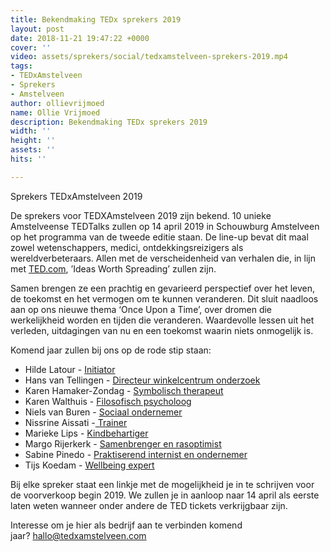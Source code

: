```yaml
---
title: Bekendmaking TEDx sprekers 2019
layout: post
date: 2018-11-21 19:47:22 +0000
cover: ''
video: assets/sprekers/social/tedxamstelveen-sprekers-2019.mp4
tags:
- TEDxAmstelveen
- Sprekers
- Amstelveen
author: ollievrijmoed
name: Ollie Vrijmoed
description: Bekendmaking TEDx sprekers 2019
width: ''
height: ''
assets: ''
hits: ''

---
```

Sprekers TEDxAmstelveen 2019

De sprekers voor TEDXAmstelveen 2019 zijn bekend. 10 unieke Amstelveense TEDTalks zullen op 14 april 2019 in Schouwburg Amstelveen op het programma van de tweede editie staan. De line-up bevat dit maal zowel wetenschappers, medici, ontdekkingsreizigers als wereldverbeteraars. Allen met de verscheidenheid van verhalen die, in lijn met [TED.com](http://ted.com/), ’Ideas Worth Spreading’ zullen zijn.

Samen brengen ze een prachtig en gevarieerd perspectief over het leven, de toekomst en het vermogen om te kunnen veranderen. Dit sluit naadloos aan op ons nieuwe thema ‘Once Upon a Time’, over dromen die werkelijkheid worden en tijden die veranderen. Waardevolle lessen uit het verleden, uitdagingen van nu en een toekomst waarin niets onmogelijk is.

Komend jaar zullen bij ons op de rode stip staan:

* Hilde Latour - [Initiator](https://tedxamstelveen.com/sprekers/hilde-latour/ "Hilde")
* Hans van Tellingen - [Directeur winkelcentrum onderzoek](https://tedxamstelveen.com/sprekers/hans-van-tellingen/ "Hans")
* Karen Hamaker-Zondag - [Symbolisch therapeut](https://tedxamstelveen.com/sprekers/karen-hamaker-zondag/ "Karen")
* Karen Walthuis - [Filosofisch psycholoog](https://tedxamstelveen.com/sprekers/karen-walthuis/ "Karen")
* Niels van Buren - [Sociaal ondernemer](https://tedxamstelveen.com/sprekers/niels-van-buren/ "Niels")
* Nissrine Aissati -[ Trainer](https://tedxamstelveen.com/sprekers/nissrine-aissati/ "Nissrine")
* Marieke Lips - [Kindbehartiger](https://tedxamstelveen.com/sprekers/marieke-lips/ "Marieke")
* Margo Rijerkerk - [Samenbrenger en rasoptimist](https://tedxamstelveen.com/sprekers/margo-rijerkerk/ "Margo")
* Sabine Pinedo - [Praktiserend internist en ondernemer](https://tedxamstelveen.com/sprekers/sabine-pinedo/ "Sabine")
* Tijs Koedam - [Wellbeing expert](https://tedxamstelveen.com/sprekers/tijs-koedam/ "Tijs")

Bij elke spreker staat een linkje met de mogelijkheid je in te schrijven voor de voorverkoop begin 2019. We zullen je in aanloop naar 14 april als eerste laten weten wanneer onder andere de TED tickets verkrijgbaar zijn.

Interesse om je hier als bedrijf aan te verbinden komend jaar? [hallo@tedxamstelveen.com](mailto:hallo@tedxamstelveen.com)